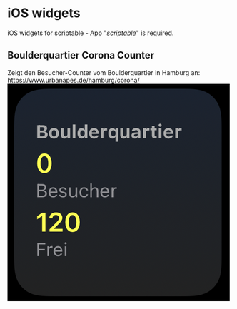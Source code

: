 # iOS widgets
iOS widgets for scriptable - App "*[scriptable](https://apps.apple.com/de/app/scriptable/id1405459188)*" is required.

## Boulderquartier Corona Counter
Zeigt den Besucher-Counter vom Boulderquartier in Hamburg an: https://www.urbanapes.de/hamburg/corona/ 
![Corona Counter Widget Preview](https://github.com/TobiHamburg/ios-widgets/blob/main/CoronaCounter.png)



